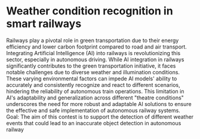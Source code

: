 # Weather condition recognition in smart railways

Railways play a pivotal role in green transportation due to their energy efficiency and lower carbon footprint compared to road and air transport. Integrating Artificial Intelligence (AI) into railways is revolutionizing this sector, especially in autonomous driving. While AI integration in railways significantly contributes to the green transportation initiative, it faces notable challenges due to diverse weather and illumination conditions. These varying environmental factors can impede AI models' ability to accurately and consistently recognize and react to different scenarios, hindering the reliability of autonomous train operations. This limitation in AI's adaptability and generalization across different "theatre conditions" underscores the need for more robust and adaptable AI solutions to ensure the effective and safe implementation of autonomous railway systems.
Goal: The aim of this contest is to support the detection of different weather events that could lead to an inaccurate object detection in autonomous railway
